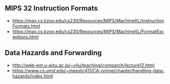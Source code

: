 ## MIPS 32 Instruction Formats 

- https://max.cs.kzoo.edu/cs230/Resources/MIPS/MachineXL/InstructionFormats.html
- https://max.cs.kzoo.edu/cs230/Resources/MIPS/MachineXL/FormatExceptions.html

## Data Hazards and Forwarding

- http://web-ext.u-aizu.ac.jp/~yliu/teaching/comparch/lecture12.html
- https://www.cs.umd.edu/~meesh/411/CA-online/chapter/handling-data-hazards/index.html
